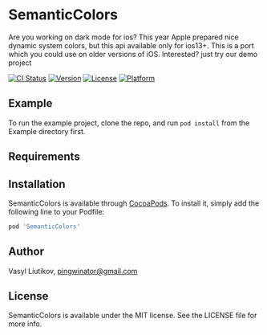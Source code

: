 # SemanticColors
Are you working on dark mode for ios? This year Apple prepared nice dynamic system colors, but this api available only for ios13+. This is a port which you could use on older versions of iOS. Interested? just try our demo project 

[![CI Status](https://img.shields.io/travis/pingwinatoe/SemanticColors.svg?style=flat)](https://travis-ci.org/pingwinator/SemanticColors)
[![Version](https://img.shields.io/cocoapods/v/SemanticColors.svg?style=flat)](https://cocoapods.org/pods/SemanticColors)
[![License](https://img.shields.io/cocoapods/l/SemanticColors.svg?style=flat)](https://cocoapods.org/pods/SemanticColors)
[![Platform](https://img.shields.io/cocoapods/p/SemanticColors.svg?style=flat)](https://cocoapods.org/pods/SemanticColors)

## Example

To run the example project, clone the repo, and run `pod install` from the Example directory first.

## Requirements

## Installation

SemanticColors is available through [CocoaPods](https://cocoapods.org). To install
it, simply add the following line to your Podfile:

```ruby
pod 'SemanticColors'
```

## Author

Vasyl Liutikov, pingwinator@gmail.com

## License

SemanticColors is available under the MIT license. See the LICENSE file for more info.
